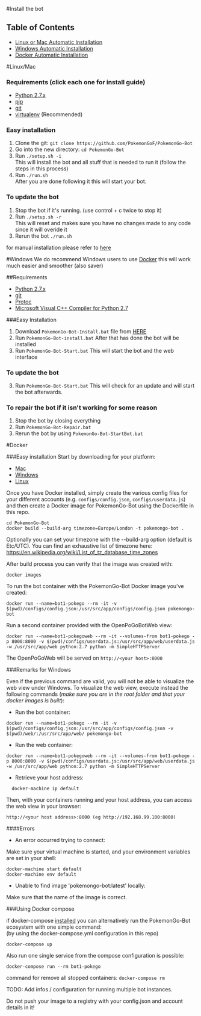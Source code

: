 #Install the bot
## Table of Contents
- [Linux or Mac Automatic Installation](#linuxmac)
- [Windows Automatic Installation](#windows)
- [Docker Automatic Installation](#docker)


#Linux/Mac
### Requirements (click each one for install guide)
- [Python 2.7.x](http://docs.python-guide.org/en/latest/starting/installation/)
- [pip](https://pip.pypa.io/en/stable/installing/)
- [git](https://git-scm.com/book/en/v2/Getting-Started-Installing-Git)
- [virtualenv](https://virtualenv.pypa.io/en/stable/installation/) (Recommended)

### Easy installation
1. Clone the git: `git clone https://github.com/PokemonGoF/PokemonGo-Bot`
2. Go into the new directory: `cd PokemonGo-Bot`
3. Run `./setup.sh -i`  
    This will install the bot and all stuff that is needed to run it (follow the steps in this process)
4. Run `./run.sh`  
    After you are done following it this will start your bot.

### To update the bot
1. Stop the bot if it's running. (use control + c twice to stop it)
2. Run `./setup.sh -r`  
    This will reset and makes sure you have no changes made to any code since it will overide it
3. Rerun the bot `./run.sh`

for manual installation please refer to [here](https://github.com/nivong/PokemonGo-Bot/blob/dev/docs/manual_installation.md)

#Windows
We do recommend Windows users to use [Docker](#docker) this will work much easier and smoother (also saver)

##Requirements

- [Python 2.7.x](http://docs.python-guide.org/en/latest/starting/installation/)
- [git](https://git-scm.com/book/en/v2/Getting-Started-Installing-Git)
- [Protoc](https://github.com/google/protobuf/releases/download/v3.0.0-beta-4/protoc-3.0.0-beta-4-win32.zip)
- [Microsoft Visual C++ Compiler for Python 2.7](http://www.microsoft.com/en-us/download/details.aspx?id=44266)

###Easy Installation
1. Download `PokemonGo-Bot-Install.bat` file from [HERE](https://raw.githubusercontent.com/nivong/PokemonGo-Bot/dev/windows_bat/PokemonGo-Bot-Install.bat)
2. Run `PokemonGo-Bot-install.bat`
After that has done the bot will be installed
3. Run `PokemonGo-Bot-Start.bat`
This will start the bot and the web interface

### To update the bot
3. Run `PokemonGo-Bot-Start.bat`
This will check for an update and will start the bot afterwards.

### To repair the bot if it isn't working for some reason
1. Stop the bot by closing everything
2. Run `PokemonGo-Bot-Repair.bat`
3. Rerun the bot by using `PokemonGo-Bot-StartBot.bat`

#Docker

###Easy installation
Start by downloading for your platform:
- [Mac](https://www.docker.com/products/docker#/mac)
- [Windows](https://www.docker.com/products/docker#/windows)
- [Linux](https://www.docker.com/products/docker#/linux)

Once you have Docker installed, simply create the various config files for your different accounts (e.g. `configs/config.json`, `configs/userdata.js`) and then create a Docker image for PokemonGo-Bot using the Dockerfile in this repo.

```
cd PokemonGo-Bot
docker build --build-arg timezone=Europe/London -t pokemongo-bot .
```

Optionally you can set your timezone with the --build-arg option (default is Etc/UTC). You can find an exhaustive list of timezone here: https://en.wikipedia.org/wiki/List_of_tz_database_time_zones

After build process you can verify that the image was created with:

```
docker images
```

To run the bot container with the PokemonGo-Bot Docker image you've created:

```
docker run --name=bot1-pokego --rm -it -v $(pwd)/configs/config.json:/usr/src/app/configs/config.json pokemongo-bot
```

Run a second container provided with the OpenPoGoBotWeb view:

```
docker run --name=bot1-pokegoweb --rm -it --volumes-from bot1-pokego -p 8000:8000 -v $(pwd)/configs/userdata.js:/usr/src/app/web/userdata.js -w /usr/src/app/web python:2.7 python -m SimpleHTTPServer
```
The OpenPoGoWeb will be served on `http://<your host>:8000`

###Remarks for Windows

Even if the previous command are valid, you will not be able to visualize the web view under Windows. 
To visualize the web view, execute instead the following commands (*make sure you are in the root folder and that your docker images is built*):

- Run the bot container:

```
docker run --name=bot1-pokego --rm -it -v $(pwd)/configs/config.json:/usr/src/app/configs/config.json -v $(pwd)/web/:/usr/src/app/web/ pokemongo-bot
```

- Run the web container:

```
docker run --name=bot1-pokegoweb --rm -it --volumes-from bot1-pokego -p 8000:8000 -v $(pwd)/configs/userdata.js:/usr/src/app/web/userdata.js -w /usr/src/app/web python:2.7 python -m SimpleHTTPServer
```

- Retrieve your host address:

```
  docker-machine ip default
```

Then, with your containers running and your host address, you can access the web view in your browser:

`http://<your host address>:8000 (eg http://192.168.99.100:8000)`
 
 
####Errors

- An error occurred trying to connect:

Make sure your virtual machine is started, and your environment variables are set in your shell:

```
docker-machine start default
docker-machine env default
```

- Unable to find image 'pokemongo-bot:latest' locally:

Make sure that the name of the image is correct.

 ###Using Docker compose

if docker-compose [installed](https://docs.docker.com/compose/install/) you can alternatively run the PokemonGo-Bot ecosystem with one simple command:  
(by using the docker-compose.yml configuration in this repo)

```
docker-compose up
```

Also run one single service from the compose configuration is possible:

```
docker-compose run --rm bot1-pokego
```

command for remove all stopped containers: `docker-compose rm`

TODO: Add infos / configuration for running multiple bot instances.

Do not push your image to a registry with your config.json and account details in it!
